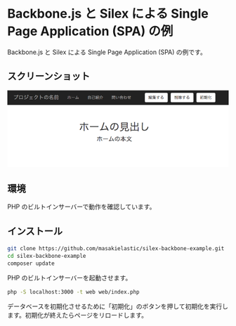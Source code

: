 
Backbone.js と Silex による Single Page Application (SPA) の例
=============================================================

Backbone.js と Silex による Single Page Application (SPA) の例です。


スクリーンショット
---------------

![スクリーンショット](screenshot.png "スクリーンショット")

環境
----

PHP のビルトインサーバーで動作を確認しています。


インストール
-----------

```bash
git clone https://github.com/masakielastic/silex-backbone-example.git
cd silex-backbone-example
composer update
```

PHP のビルトインサーバーを起動させます。

```bash
php -S localhost:3000 -t web web/index.php
```

データベースを初期化させるために「初期化」のボタンを押して初期化を実行します。初期化が終えたらページをリロードします。

